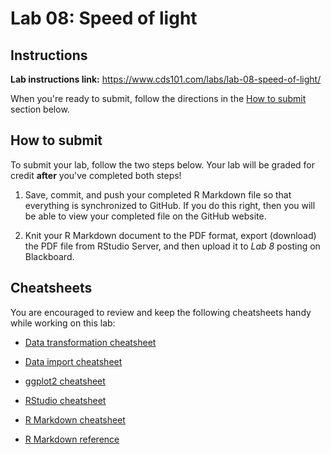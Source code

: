 # Lab 08: Speed of light

## Instructions

**Lab instructions link:** <https://www.cds101.com/labs/lab-08-speed-of-light/>

When you're ready to submit, follow the directions in the [How to submit](#how-to-submit) section below.

## How to submit

To submit your lab, follow the two steps below.
Your lab will be graded for credit **after** you've completed both steps!

1.  Save, commit, and push your completed R Markdown file so that everything is synchronized to GitHub.
    If you do this right, then you will be able to view your completed file on the GitHub website.

2.  Knit your R Markdown document to the PDF format, export (download) the PDF file from RStudio Server, and then upload it to _Lab 8_ posting on Blackboard.

## Cheatsheets

You are encouraged to review and keep the following cheatsheets handy while working on this lab:

*   [Data transformation cheatsheet][data-transformation-cheatsheet]

*   [Data import cheatsheet][data-import-cheatsheet]

*   [ggplot2 cheatsheet][ggplot2-cheatsheet]

*   [RStudio cheatsheet][rstudio-cheatsheet]

*   [R Markdown cheatsheet][rmarkdown-cheatsheet]

*   [R Markdown reference][rmarkdown-reference]

[ggplot2-cheatsheet]:             https://www.rstudio.com/wp-content/uploads/2016/11/ggplot2-cheatsheet-2.1.pdf
[rstudio-cheatsheet]:             https://github.com/rstudio/cheatsheets/raw/master/rstudio-ide.pdf
[rmarkdown-reference]:            https://www.rstudio.com/wp-content/uploads/2015/03/rmarkdown-reference.pdf
[rmarkdown-cheatsheet]:           https://github.com/rstudio/cheatsheets/raw/master/rmarkdown-2.0.pdf
[data-import-cheatsheet]:         https://github.com/rstudio/cheatsheets/raw/master/data-import.pdf
[data-transformation-cheatsheet]: https://github.com/rstudio/cheatsheets/raw/master/data-transformation.pdf

